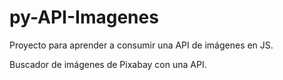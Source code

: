 # py-API-Imagenes
Proyecto para aprender a consumir una API de imágenes en JS.

Buscador de imágenes de Pixabay con una API.
